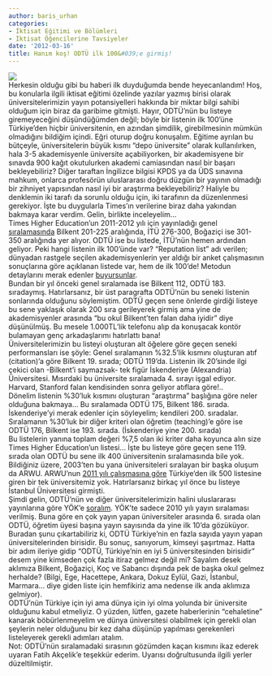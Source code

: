 ```yaml
---
author: baris_urhan
categories:
- İktisat Eğitimi ve Bölümleri
- İktisat Öğencilerine Tavsiyeler
date: '2012-03-16'
title: Hanım koş! ODTÜ ilk 100&#039;e girmiş!
---
```


[![](../../../../../uploads/2012/03/THE_rank.jpg)](https://iktisadiyat.com/wp-content/uploads/2012/03/THE_rank.jpg)  
Herkesin olduğu gibi bu haberi ilk duyduğumda bende heyecanlandım! Hoş, bu konularla ilgili iktisat eğitimi özelinde yazılar yazmış birisi olarak üniversitelerimizin yayın potansiyelleri hakkında bir miktar bilgi sahibi olduğum için biraz da garibime gitmişti. Hayır, ODTÜ’nün bu listeye giremeyeceğini düşündüğümden değil; böyle bir listenin ilk 100’üne Türkiye’den hiçbir üniversitenin, en azından şimdilik, girebilmesinin mümkün olmadığını bildiğim içindi. Eğri oturup doğru konuşalım. Eğitime ayrılan bu bütçeyle, üniversitelerin büyük kısmı “depo üniversite” olarak kullanılırken, hala 3-5 akademisyenle üniversite açabiliyorken, bir akademisyene bir sınavda 900 kağıt okutulurken akademi camiasından nasıl bir başarı bekleyebiliriz? Diğer taraftan İngilizce bilgisi KPDS ya da ÜDS sınavına mahkum, onlarca profesörün uluslararası doğru düzgün bir yayının olmadığı bir zihniyet yapısından nasıl iyi bir araştırma bekleyebiliriz? Haliyle bu denklemin iki tarafı da sorunlu olduğu için, iki tarafının da düzenlenmesi gerekiyor. İşte bu duygularla Times’ın verilerine biraz daha yakından bakmaya karar verdim. Gelin, birlikte inceleyelim…  
Times Higher Education’un 2011-2012 yılı için yayınladığı genel [sıralamasında](http://www.timeshighereducation.co.uk/world-university-rankings/2011-2012/top-400.html) Bilkent 201-225 aralığında, İTÜ 276-300, Boğaziçi ise 301-350 aralığında yer alıyor. ODTÜ ise bu listede, İTÜ’nün hemen ardından geliyor. Peki hangi listenin ilk 100’ünde var? “Reputation list” adı verilen; dünyadan rastgele seçilen akademisyenlerin yer aldığı bir anket çalışmasının sonuçlarına göre açıklanan listede var, hem de ilk 100’de! Metodun detaylarını merak edenler [buyursunlar](http://www.timeshighereducation.co.uk/world-university-rankings/2011-2012/reputation-methodology.html).  
Bundan bir yıl önceki genel sıralamada ise Bilkent 112, ODTÜ 183. sıradaymış. Hatırlarsanız, bir üst paragrafta ODTÜ’nün bu seneki listenin sonlarında olduğunu söylemiştim. ODTÜ geçen sene önlerde girdiği listeye bu sene yaklaşık olarak 200 sıra gerileyerek girmiş ama yine de akademisyenler arasında “bu okul Bilkent’ten falan daha iyidir” diye düşünülmüş. Bu mesele 1.000TL’lik telefonu alıp da konuşacak kontör bulamayan genç arkadaşlarımı hatırlattı bana!  
Üniversitelerimizin bu listeyi oluşturan alt öğelere göre geçen seneki performansları ise şöyle: Genel sıralamanın %32.5’lik kısmını oluşturan atıf (citation)’a göre Bilkent 19. sırada; ODTÜ 119’da. Listenin ilk 20’sinde ilgi çekici olan -Bilkent’i saymazsak- tek figür İskenderiye (Alexandria) Üniversitesi. Mısırdaki bu üniversite sıralamada 4. sırayı işgal ediyor. Harvard, Stanford falan kendisinden sonra geliyor atıflara göre!..  
Dönelim listenin %30’luk kısmını oluşturan “araştırma” başlığına göre neler olduğuna bakmaya… Bu sıralamada ODTÜ 175, Bilkent 186. sırada. İskenderiye’yi merak edenler için söyleyelim; kendileri 200. sıradalar. Sıralamanın %30’luk bir diğer kriteri olan öğretim (teaching)’e göre ise ODTÜ 176, Bilkent ise 193. sırada. (İskenderiye yine 200. sırada)  
Bu listelerin yanına toplam değeri %7,5 olan iki kriter daha koyunca alın size Times Higher Education’un listesi… İşte bu listeye göre geçen sene 119. sırada olan ODTÜ bu sene ilk 400 üniversitenin sıralamasında bile yok.  
Bildiğiniz üzere, 2003’ten bu yana üniversiteleri sıralayan bir başka oluşum da ARWU. ARWU’nun [2011 yılı çalışmasına göre](http://www.shanghairanking.com/ARWU2011.html) Türkiye’den ilk 500 listesine giren bir tek üniversitemiz yok. Hatırlarsanız birkaç yıl önce bu listeye İstanbul Üniversitesi girmişti.  
Şimdi gelin, ODTÜ’nün ve diğer üniversitelerimizin halini uluslararası yayınlarına göre YÖK’e [soralım](http://www.yok.gov.tr/content/view/320/118/). YÖK’te sadece 2010 yılı yayın sıralaması verilmiş. Buna göre en çok yayın yapan üniversiteler arasında 6. sırada olan ODTÜ, öğretim üyesi başına yayın sayısında da yine ilk 10’da gözüküyor. Buradan şunu çıkartabiliriz ki, ODTÜ Türkiye’nin en fazla sayıda yayın yapan üniversitelerinden birisidir. Bu sonuç, sanıyorum, kimseyi şaşırtmaz. Hatta bir adım ileriye gidip “ODTÜ, Türkiye’nin en iyi 5 üniversitesinden birisidir” desem yine kimseden çok fazla itiraz gelmez değil mi? Sayalım desek aklımıza Bilkent, Boğaziçi, Koç ve Sabancı dışında pek de başka okul gelmez herhalde? (Bilgi, Ege, Hacettepe, Ankara, Dokuz Eylül, Gazi, İstanbul, Marmara… diye giden liste için hemfikiriz ama nedense ilk anda aklımıza gelmiyor).  
ODTÜ’nün Türkiye için iyi ama dünya için iyi olma yolunda bir üniversite olduğunu kabul etmeliyiz. O yüzden, lütfen, gazete haberlerinin “cehaletine” kanarak böbürlenmeyelim ve dünya üniversitesi olabilmek için gerekli olan şeylerin neler olduğunu bir kez daha düşünüp yapılması gerekenleri listeleyerek gerekli adımları atalım.  
Not: ODTÜ’nün sıralamadaki sırasının gözümden kaçan kısmını ikaz ederek uyaran Fatih Akçelik’e teşekkür ederim. Uyarısı doğrultusunda ilgili yerler düzeltilmiştir.
